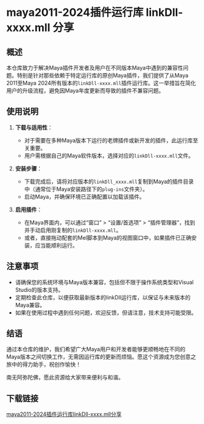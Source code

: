 # maya2011-2024插件运行库 linkDll-xxxx.mll 分享

## 概述

本仓库致力于解决Maya插件开发者及用户在不同版本Maya中遇到的兼容性问题。特别是针对那些依赖于特定运行库的原创Maya插件，我们提供了从Maya 2011至Maya 2024所有版本的`linkDll-xxxx.mll`插件运行库。这一举措旨在简化用户的升级流程，避免因Maya年度更新而导致的插件不兼容问题。

## 使用说明

1. **下载与适用性**：
   - 对于需要在多种Maya版本下运行的老牌插件或新开发的插件，此运行库至关重要。
   - 用户需根据自己的Maya软件版本，选择对应的`linkDll-xxxx.mll`文件。

2. **安装步骤**：
   - 下载完成后，请将对应版本的`linkDll_xxxx.mll`复制到Maya的插件目录中（通常位于Maya安装路径下的`plug-ins`文件夹）。
   - 启动Maya，并确保环境已正确配置以加载该插件。

3. **启用插件**：
   - 在Maya界面内，可以通过“窗口” > “设置/首选项” > “插件管理器”，找到并手动启用刚复制的`linkDll-xxxx.mll`。
   - 或者，直接拖动配套的Mel脚本到Maya的视图窗口中，如果插件已正确安装，应当能顺利运行。

## 注意事项

- 请确保您的系统环境与Maya版本兼容，包括但不限于操作系统类型和Visual Studio的版本支持。
- 定期检查此仓库，以便获取最新版本的linkDll运行库，以保证与未来版本的Maya兼容。
- 如果在使用过程中遇到任何问题，欢迎反馈，但请注意，技术支持可能受限。

## 结语

通过本仓库的维护，我们希望广大Maya用户和开发者能够更顺畅地在不同的Maya版本之间切换工作，无需因运行库的更新而烦恼。愿这个资源成为您创意之旅中的得力助手，祝创作愉快！

南无阿弥陀佛，愿此资源给大家带来便利与和谐。

## 下载链接

[maya2011-2024插件运行库linkDll-xxxx.mll分享](https://pan.quark.cn/s/fa829219c6c3)